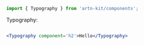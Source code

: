 ```jsx static
import { Typography } from 'artn-kit/components';
```

Typography:
```jsx

<Typography component='h2'>Hello</Typography>

```
